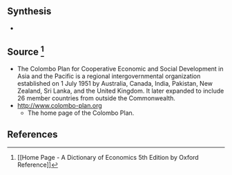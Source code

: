 ## Synthesis
- 
## Source [^1]
- The Colombo Plan for Cooperative Economic and Social Development in Asia and the Pacific is a regional intergovernmental organization established on 1 July 1951 by Australia, Canada, India, Pakistan, New Zealand, Sri Lanka, and the United Kingdom. It later expanded to include 26 member countries from outside the Commonwealth.
- http://www.colombo-plan.org
	- The home page of the Colombo Plan.
## References

[^1]: [[Home Page - A Dictionary of Economics 5th Edition by Oxford Reference]]